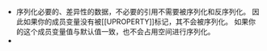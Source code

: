 - 序列化必要的、差异性的数据，不必要的引用不需要被序列化和反序列化。
  因此如果你的成员变量没有被[[UPROPERTY]]标记，其不会被序列化。
  如果你的这个成员变量值与默认值一致，也不会占用空间进行序列化。
-